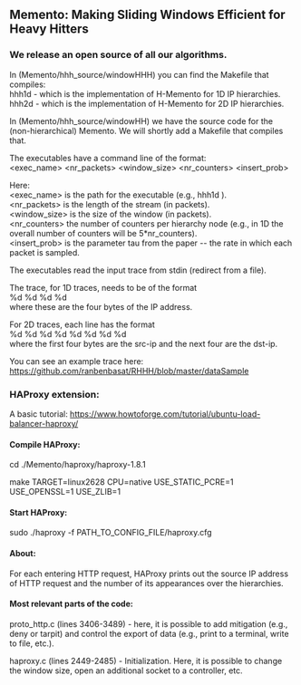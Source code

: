 ## Memento: Making Sliding Windows Efficient for Heavy Hitters

### We release an open source of all our algorithms.

In (Memento/hhh_source/windowHHH) you can find the Makefile that compiles:<br/>
hhh1d - which is the implementation of H-Memento for 1D IP hierarchies.<br/>
hhh2d - which is the implementation of H-Memento for 2D IP hierarchies.

In (Memento/hhh_source/windowHH) we have the source code for the (non-hierarchical) Memento. We will shortly add a Makefile that compiles that.

The executables have a command line of the format:<br/>
<exec_name> <nr_packets> <window_size> <nr_counters> <insert_prob> 

Here:<br/>
<exec_name> is the path for the executable (e.g., hhh1d ).<br/>
<nr_packets> is the length of the stream (in packets).<br/>
<window_size> is the size of the window (in packets).<br/>
<nr_counters> the number of counters per hierarchy node (e.g., in 1D the overall number of counters will be 5*nr_counters).<br/>
<insert_prob> is the parameter tau from the paper -- the rate in which each packet is sampled.

The executables read the input trace from stdin (redirect from a file).

The trace, for 1D traces, needs to be of the format<br/>
%d %d %d %d<br/>
where these are the four bytes of the IP address.<br/>

For 2D traces, each line has the format<br/>
%d %d %d %d %d %d %d %d<br/>
where the first four bytes are the src-ip and the next four are the dst-ip.

You can see an example trace here: https://github.com/ranbenbasat/RHHH/blob/master/dataSample

### HAProxy extension:
A basic tutorial: https://www.howtoforge.com/tutorial/ubuntu-load-balancer-haproxy/

#### Compile HAProxy:

cd ./Memento/haproxy/haproxy-1.8.1

make TARGET=linux2628 CPU=native USE_STATIC_PCRE=1 USE_OPENSSL=1 USE_ZLIB=1

#### Start HAProxy:

sudo ./haproxy -f PATH_TO_CONFIG_FILE/haproxy.cfg

#### About:

For each entering HTTP request, HAProxy prints out the source IP address of HTTP request and the number of its appearances over the hierarchies.

#### Most relevant parts of the code: 

proto_http.c (lines 3406-3489) - here, it is possible to add mitigation (e.g., deny or tarpit) and control the export of data (e.g., print to a terminal, write to file, etc.).

haproxy.c (lines 2449-2485)  - Initialization. Here, it is possible to change the window size, open an additional socket to a controller, etc.

